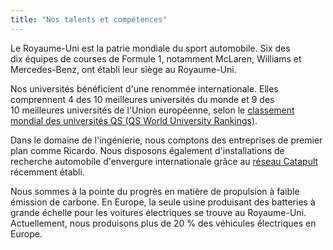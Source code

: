 ```yaml
---
title: "Nos talents et compétences"
---
```


Le Royaume-Uni est la patrie mondiale du sport automobile. Six des dix équipes de courses de Formule 1, notamment McLaren, Williams et Mercedes-Benz, ont établi leur siège au Royaume-Uni.

Nos universités bénéficient d'une renommée internationale. Elles comprennent 4 des 10 meilleures universités du monde et 9 des 10 meilleures universités de l'Union européenne, selon le [classement mondial des universités QS (QS World University Rankings)](http://www.topuniversities.com/university-rankings-articles/world-university-rankings/qs-world-university-rankings-201617-out-now).

Dans le domaine de l'ingénierie, nous comptons des entreprises de premier plan comme Ricardo. Nous disposons également d'installations de recherche automobile d'envergure internationale grâce au [réseau Catapult](https://catapult.org.uk/) récemment établi.

Nous sommes à la pointe du progrès en matière de propulsion à faible émission de carbone. En Europe, la seule usine produisant des batteries à grande échelle pour les voitures électriques se trouve au Royaume-Uni. Actuellement, nous produisons plus de 20 % des véhicules électriques en Europe.
